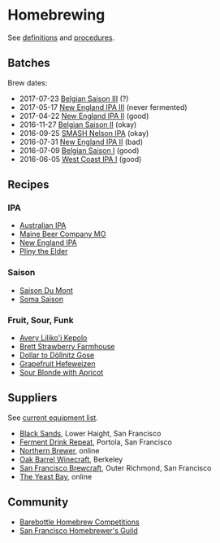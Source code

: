 # Homebrewing

See [definitions] and [procedures].

[definitions]: definitions.md
[procedures]: procedures.md

## Batches

Brew dates:

* 2017-07-23 [Belgian Saison III][saison-iii] (?)
* 2017-05-17 [New England IPA III][neipa-iii] (never fermented)
* 2017-04-22 [New England IPA II][neipa-ii] (good)
* 2016-11-27 [Belgian Saison II][5] (okay)
* 2016-09-25 [SMASH Nelson IPA][4] (okay)
* 2016-07-31 [New England IPA II][3] (bad)
* 2016-07-09 [Belgian Saison I][2] (good)
* 2016-06-05 [West Coast IPA I][1] (good)

[saison-iii]: recipes/belgian-saison-iii.md
[5]: recipes/belgian-saison-ii.md
[4]: recipes/smash-nelson-ipa.md
[3]: recipes/new-england-ipa-i.md
[2]: recipes/belgian-saison-i.md
[1]: recipes/west-coast-ipa-i.md

## Recipes

### IPA

* [Australian IPA][australian-ipa]
* [Maine Beer Company MO][mo]
* [New England IPA][neipa-ii]
* [Pliny the Elder][pliny-the-elder]

[australian-ipa]: recipes/australian-ipa.md
[mo]: recipes/maine-beer-company-mo.md
[neipa-ii]: recipes/new-england-ipa-ii.md
[neipa-iii]: recipes/new-england-ipa-iii.md
[pliny-the-elder]: recipes/pliny-the-elder.md

### Saison

* [Saison Du Mont][du-mont]
* [Soma Saison][soma]

[du-mont]: recipes/saison-du-mont.md
[soma]: recipes/soma-saison.md

### Fruit, Sour, Funk

* [Avery Liliko'i Kepolo][lilikoi]
* [Brett Strawberry Farmhouse][brett-straw]
* [Dollar to Döllnitz Gose][gose]
* [Grapefruit Hefeweizen][grapefruit-hefe]
* [Sour Blonde with Apricot][blonde-apricot]

[blonde-apricot]: recipes/sour-blonde-with-apricot.md
[brett-straw]: recipes/brett-strawberry-farmhouse.md
[gose]: recipes/dollar-to-dollnitz-gose.md
[grapefruit-hefe]: recipes/grapefruit-hefeweizen.md
[lilikoi]: recipes/lilikoi.md

## Suppliers

See [current equipment list][equipment].

[equipment]: equipment.md

* [Black Sands][black], Lower Haight, San Francisco
* [Ferment Drink Repeat][ferment], Portola, San Francisco
* [Northern Brewer][northern], online
* [Oak Barrel Winecraft][oak], Berkeley
* [San Francisco Brewcraft][brewcraft], Outer Richmond, San Francisco
* [The Yeast Bay][yeast-bay], online

[black]: https://squareup.com/store/blacksandsbeer/
[brewcraft]: https://www.sanfranciscobrewcraft.com/
[ferment]: http://www.fermentdrinkrepeat.com/homebrew-shop/
[northern]: http://www.northernbrewer.com/
[oak]: http://oakbarrel.com/
[yeast-bay]: http://www.theyeastbay.com/

## Community

* [Barebottle Homebrew Competitions][bare]
* [San Francisco Homebrewer's Guild][guild]

[bare]: http://www.barebottlebeer.com/?page_id=587
[guild]: http://www.sfhomebrewersguild.com/
